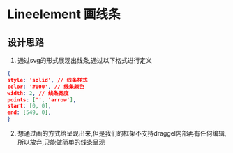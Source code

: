 # Lineelement 画线条

## 设计思路
1. 通过svg的形式展现出线条,通过以下格式进行定义
```json
{
style: 'solid', // 线条样式
color: '#000', // 线条颜色
width: 2, // 线条宽度
points: ['', 'arrow'],
start: [0, 0],
end: [549, 0],
}

```
2. 想通过画的方式给呈现出来,但是我们的框架不支持draggel内部再有任何编辑,所以放弃,只能做简单的线条呈现